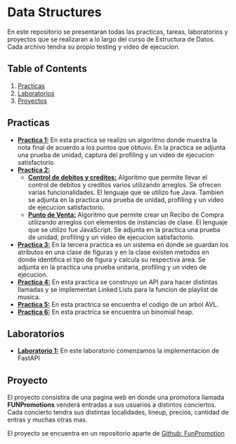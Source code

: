 # Data Structures
En este repositorio se presentaran todas las practicas, tareas, laboratorios y proyectos que se realizaran a lo largo del curso de Estructura de Datos. Cada archivo tendra su propio testing y video de ejecucion. 

## Table of Contents 
1. [Practicas](Practicas)
4. [Laboratorios](Labs)
5. [Proyectos](Proyectos)

## Practicas
- **[Practica 1:](Practicas/Practica1DS)** 
En esta practica se realizo un algoritmo donde muestra la nota final de acuerdo a los puntos que obtuvo. En la practica se adjunta una prueba de unidad, captura del profiling y un video de ejecucion satisfactorio. 
- **[Practica 2:](Practicas/Practica2DS)**
    - **[Control de debitos y creditos:](Practicas/Practica2DS/DebitoYCredito)**
    Algoritmo que permite llevar el control de debitos y creditos varios utilizando arreglos. Se ofrecen varias funcionalidades. El lenguaje que se utilizo fue             Java. Tambien se adjunta en la practica una prueba de unidad, profiling y un video de ejecucion satisfactorio.
    - **[Punto de Venta:](Practicas/Practica2DS/PuntoDeVenta)**
    Algoritmo que permite crear un Recibo de Compra utilizando arreglos con elementos de instancias de clase. El lenguaje que se utilizo fue JavaScript. Se adjunta en la practica una prueba de unidad, profiling y un video de ejecucion satisfactorio.
- **[Practica 3:](Practicas/Practica3DS)**
En la tercera practica es un sistema en donde se guardan los atributos en una clase de figuras y en la clase existen metodos en donde identifica el tipo de figura y calcula su respectiva area. Se adjunta en la practica una prueba unitaria, profiling y un video de ejecucion. 
- **[Practica 4:](Practicas/Practica4DS)**
En esta practica se construyo un API para hacer distintas llamadas y se implementan Linked Lists para la funcion de playlist de musica.
- **[Practica 5:](Practicas/PracticaAVLTree)**
En esta practrica se encuentra el codigo de un arbol AVL. 
- **[Practica 6:](Practicas/PracticaHeaps)**
En esta practrica se encuentra un binomial heap. 

## Laboratorios
- **[Laboratorio 1:](Laboratorios/Laboratorio1DS)**
En este laboratorio comenzamos la implementacion de FastAPI

## Proyecto
El proyecto consistira de una pagina web en donde una promotora llamada **FUNPromotions** venderá entradas a sus usuarios a distintos conciertos. Cada concierto tendra sus distintas localidades, lineup, precios, cantidad de entras y muchas otras mas. 

El proyecto se encuentra en un repositorio aparte de [Github: FunPromotion](https://github.com/joalereyesu/FUNPromotions.git)
